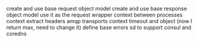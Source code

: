 create and use base request object model
create and use base response object model
use it as the request wrapper
context between processes
context extract headers
amqp transports
context timeout and object (now I return max, need to change it)
define base errors
sd to support consul and coredns
